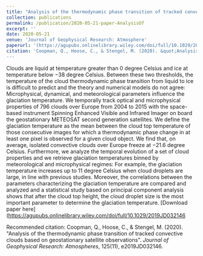```yaml
---
title: "Analysis of the thermodynamic phase transition of tracked convective clouds based on geostationary satellite observations"
collection: publications
permalink: /publication/2020-05-21-paper-AnalysisOf
excerpt: ''
date: 2020-05-21
venue: 'Journal of Geophysical Research: Atmosphere'
paperurl: '(https://agupubs.onlinelibrary.wiley.com/doi/full/10.1029/2019JD032146)'
citation: 'Coopman, Q., Hoose, C., & Stengel, M. (2020). &quot;Analysis of the thermodynamic phase transition of tracked convective clouds based on geostationary satellite observations&quot;. <i>Journal of Geophysical Research: Atmospheres</i>, 125(11), e2019JD032146.
---
```

Clouds are liquid at temperature greater than 0 degree Celsius and ice at temperature below −38 degree Celsius. Between these two thresholds, the temperature of the cloud thermodynamic phase transition from liquid to ice is difficult to predict and the theory and numerical models do not agree: Microphysical, dynamical, and meteorological parameters influence the glaciation temperature. We temporally track optical and microphysical properties of 796 clouds over Europe from 2004 to 2015 with the space-based instrument Spinning Enhanced Visible and Infrared Imager on board the geostationary METEOSAT second generation satellites. We define the glaciation temperature as the mean between the cloud top temperature of those consecutive images for which a thermodynamic phase change in at least one pixel is observed for a given cloud object. We find that, on average, isolated convective clouds over Europe freeze at −21.6 degree Celsius. Furthermore, we analyze the temporal evolution of a set of cloud properties and we retrieve glaciation temperatures binned by meteorological and microphysical regimes: For example, the glaciation temperature increases up to 11 degree Celsius when cloud droplets are large, in line with previous studies. Moreover, the correlations between the parameters characterizing the glaciation temperature are compared and analyzed and a statistical study based on principal component analysis shows that after the cloud top height, the cloud droplet size is the most important parameter to determine the glaciation temperature.
[Download paper here](https://agupubs.onlinelibrary.wiley.com/doi/full/10.1029/2019JD032146

Recommended citation: Coopman, Q., Hoose, C., & Stengel, M. (2020). "Analysis of the thermodynamic phase transition of tracked convective clouds based on geostationary satellite observations". <i>Journal of Geophysical Research: Atmospheres</i>, 125(11), e2019JD032146.
